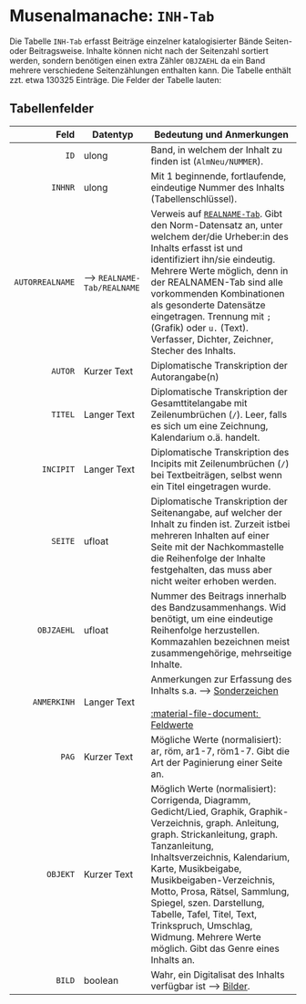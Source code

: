 # Musenalmanache: `INH-Tab`
Die Tabelle `INH-Tab` erfasst Beiträge einzelner katalogisierter Bände Seiten- oder Beitragsweise. Inhalte können nicht nach der Seitenzahl sortiert werden, sondern benötigen einen extra Zähler `OBJZAEHL` da ein Band mehrere verschiedene Seitenzählungen enthalten kann. Die Tabelle enthält zzt. etwa 130325 Einträge. Die Felder der Tabelle lauten:

<!-- TODO: Seiten- oder Beitragsweise??
    Auch bekannte nicht erfasste Inhalte?  -->
## Tabellenfelder
<div class="sortable-table"></div>

Feld             |  Datentyp | Bedeutung und Anmerkungen 
----------------:|-----------|--------------------------
`ID` | ulong | Band, in welchem der Inhalt zu finden ist (`AlmNeu/NUMMER`). 
`INHNR`| ulong | Mit 1 beginnende, fortlaufende, eindeutige Nummer des Inhalts (Tabellenschlüssel).
`AUTORREALNAME`| -->&nbsp;`REALNAME-Tab/REALNAME` | Verweis auf [`REALNAME-Tab`](4_REALNAMEN-Tab.md). Gibt den Norm-Datensatz an, unter welchem der/die Urheber:in des Inhalts erfasst ist und identifiziert ihn/sie eindeutig. Mehrere Werte möglich, denn in der REALNAMEN-Tab sind alle vorkommenden Kombinationen als gesonderte Datensätze eingetragen. Trennung mit `;` (Grafik) oder `u.` (Text). Verfasser, Dichter, Zeichner, Stecher des Inhalts. 
`AUTOR` | Kurzer Text | Diplomatische Transkription der Autorangabe(n)
`TITEL` | Langer Text | Diplomatische Transkription der Gesamttitelangabe mit Zeilenumbrüchen (`/`). Leer, falls es sich um eine Zeichnung, Kalendarium o.ä. handelt.
`INCIPIT` | Langer Text | Diplomatische Transkription des Incipits mit Zeilenumbrüchen (`/`) bei Textbeiträgen, selbst wenn ein Titel eingetragen wurde.
`SEITE` | ufloat | Diplomatische Transkription der Seitenangabe, auf welcher der Inhalt zu finden ist. Zurzeit istbei mehreren Inhalten auf einer Seite mit der Nachkommastelle die Reihenfolge der Inhalte festgehalten, das muss aber nicht weiter erhoben werden.
`OBJZAEHL` | ufloat | Nummer des Beitrags innerhalb des Bandzusammenhangs. Wid benötigt, um eine eindeutige Reihenfolge herzustellen. Kommazahlen bezeichnen meist zusammengehörige, mehrseitige Inhalte. 
`ANMERKINH` | Langer Text | Anmerkungen zur Erfassung des Inhalts s.a. --> [Sonderzeichen](1_allgemeines.md#symbole)<br><br>[:material-file-document:&nbsp; Feldwerte](../../files/feldwerte/INH-TAB_ANMERKINH.txt)
`PAG` | Kurzer Text | Mögliche Werte (normalisiert): ar, röm, ar1-7, röm1-7. Gibt die Art der Paginierung einer Seite an.
`OBJEKT` | Kurzer Text | Möglich Werte (normalisiert): Corrigenda, Diagramm, Gedicht/Lied, Graphik, Graphik-Verzeichnis, graph. Anleitung, graph. Strickanleitung, graph. Tanzanleitung, Inhaltsverzeichnis, Kalendarium, Karte, Musikbeigabe, Musikbeigaben-Verzeichnis, Motto, Prosa, Rätsel, Sammlung, Spiegel, szen. Darstellung, Tabelle, Tafel, Titel, Text, Trinkspruch, Umschlag, Widmung. Mehrere Werte möglich. Gibt das Genre eines Inhalts an.
`BILD` | boolean | Wahr, ein Digitalisat des Inhalts verfügbar ist -->&nbsp;[Bilder](1_allgemeines.md#bilder).